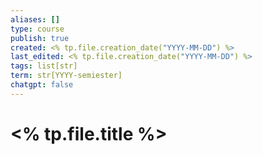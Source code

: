 ```yaml
---
aliases: []
type: course
publish: true
created: <% tp.file.creation_date("YYYY-MM-DD") %>
last_edited: <% tp.file.creation_date("YYYY-MM-DD") %>
tags: list[str]
term: str[YYYY-semiester]
chatgpt: false
---
```

# <% tp.file.title %>